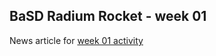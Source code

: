 ## BaSD Radium Rocket - week 01

News article for [week 01 activity](https://www.bbc.com/news/business-58600583)
